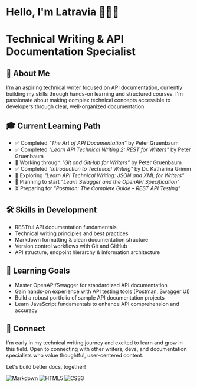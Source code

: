 # Hello, I'm Latravia 👩🏽‍💻
# Technical Writing & API Documentation Specialist

## 💬 About Me
I'm an aspiring technical writer focused on API documentation, currently building my skills through hands-on learning and structured courses. I'm passionate about making complex technical concepts accessible to developers through clear, well-organized documentation.

## 🎓 Current Learning Path
* ✅ Completed *"The Art of API Documentation"* by Peter Gruenbaum
* ✅ Completed *"Learn API Technical Writing 2: REST for Writers"* by Peter Gruenbaum
* 🔄 Working through *"Git and GitHub for Writers"* by Peter Gruenbaum
* ✅ Completed *"Introduction to Technical Writing"* by Dr. Katharina Grimm
* 📘 Exploring *"Learn API Technical Writing: JSON and XML for Writers"*
* 📍 Planning to start *"Learn Swagger and the OpenAPI Specification"*
* ⏳ Preparing for *"Postman: The Complete Guide – REST API Testing"*

## 🛠️ Skills in Development
* RESTful API documentation fundamentals
* Technical writing principles and best practices
* Markdown formatting & clean documentation structure
* Version control workflows with Git and GitHub
* API structure, endpoint hierarchy & information architecture

## 🎯 Learning Goals
* Master OpenAPI/Swagger for standardized API documentation
* Gain hands-on experience with API testing tools (Postman, Swagger UI)
* Build a robust portfolio of sample API documentation projects
* Learn JavaScript fundamentals to enhance API comprehension and accuracy

## 🤝 Connect
I'm early in my technical writing journey and excited to learn and grow in this field. Open to connecting with other writers, devs, and documentation specialists who value thoughtful, user-centered content.

Let's build better docs, together!

<!-- ![Your GitHub stats](https://github-readme-stats.vercel.app/api?username=yourusername&show_icons=true&theme=radical)       *ADD LATER-->

![Markdown](https://img.shields.io/badge/Markdown-000000?style=for-the-badge&logo=markdown&logoColor=white)
![HTML5](https://img.shields.io/badge/HTML5-E34F26?style=for-the-badge&logo=html5&logoColor=white)
![CSS3](https://img.shields.io/badge/CSS3-1572B6?style=for-the-badge&logo=css3&logoColor=white)
